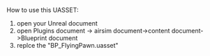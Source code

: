 How to use this UASSET:
1. open your Unreal document
2. open Plugins document -> airsim document->content document->Blueprint document
3. replce the "BP_FlyingPawn.uasset"